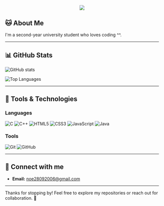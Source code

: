 <h1 align="center">
    <img src="https://readme-typing-svg.herokuapp.com/?font=Righteous&size=35&center=true&vCenter=true&width=500&height=70&duration=4000&lines=Hi+There!+👋;+I'm+Tam!;" />
</h1>

## 🐱 About Me
I'm a second-year university student who loves coding ^^.

---

## 📊 GitHub Stats
![GitHub stats](https://github-readme-stats.vercel.app/api?username=luudinhtam&show_icons=true&theme=tokyonight)

![Top Languages](https://github-readme-stats.vercel.app/api/top-langs?username=luudinhtam&show_icons=true&theme=tokyonight&layout=compact)

---

## 🔧 Tools & Technologies

### **Languages**
![C](https://img.shields.io/badge/C-A8B9CC?style=for-the-badge&logo=c&logoColor=black)
![C++](https://img.shields.io/badge/C++-00599C?style=for-the-badge&logo=cplusplus&logoColor=white)
![HTML5](https://img.shields.io/badge/html5-%23E34F26.svg?style=for-the-badge&logo=html5&logoColor=white)
![CSS3](https://img.shields.io/badge/css3-%231572B6.svg?style=for-the-badge&logo=css3&logoColor=white)
![JavaScript](https://img.shields.io/badge/javascript-%23323330.svg?style=for-the-badge&logo=javascript&logoColor=%23F7DF1E)
![Java](https://img.shields.io/badge/java-%23ED8B00.svg?style=for-the-badge&logo=openjdk&logoColor=white)

### **Tools**
![Git](https://img.shields.io/badge/git-%23F05033.svg?style=for-the-badge&logo=git&logoColor=white)
![GitHub](https://img.shields.io/badge/github-%23121011.svg?style=for-the-badge&logo=github&logoColor=white)

---
## 🌟 Connect with me
- **Email:** [noe28092006@gmail.com](mailto:noe28092006@gmail.com)

---

Thanks for stopping by! Feel free to explore my repositories or reach out for collaboration. 🚀


